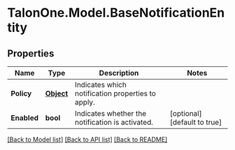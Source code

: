 # TalonOne.Model.BaseNotificationEntity
## Properties

Name | Type | Description | Notes
------------ | ------------- | ------------- | -------------
**Policy** | [**Object**](.md) | Indicates which notification properties to apply. | 
**Enabled** | **bool** | Indicates whether the notification is activated. | [optional] [default to true]

[[Back to Model list]](../README.md#documentation-for-models) [[Back to API list]](../README.md#documentation-for-api-endpoints) [[Back to README]](../README.md)

